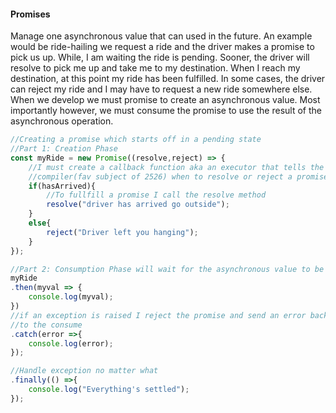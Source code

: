 #### Promises
Manage one asynchronous value that can used in the future.
An example would be ride-hailing we request a ride and the driver makes a promise to pick us up. While, I am waiting the ride is pending. Sooner, the driver will resolve to pick me up and take me to my destination. When I reach my destination, at this point my ride has been fulfilled. In some cases, the driver can reject my ride and I may have to request a new ride somewhere else. When we develop we must promise to create an asynchronous value. Most importantly however, we must consume the promise to use the result of the asynchronous operation. 

```javascript
//Creating a promise which starts off in a pending state
//Part 1: Creation Phase
const myRide = new Promise((resolve,reject) => {
	//I must create a callback function aka an executor that tells the 
	//compiler(fav subject of 2526) when to resolve or reject a promise.
	if(hasArrived){
		//To fullfill a promise I call the resolve method
		resolve("driver has arrived go outside");
	}
	else{
		reject("Driver left you hanging");
	}
});

//Part 2: Consumption Phase will wait for the asynchronous value to be fullfilled for it to kick off
myRide
.then(myval => {
	console.log(myval);
})
//if an exception is raised I reject the promise and send an error back
//to the consume
.catch(error =>{
	console.log(error);	
});

//Handle exception no matter what
.finally(() =>{
	console.log("Everything's settled");
});
```
